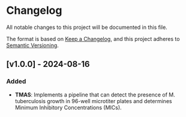 # Changelog
All notable changes to this project will be documented in this file.

The format is based on [Keep a Changelog](https://keepachangelog.com/en/1.0.0/),
and this project adheres to [Semantic Versioning](https://semver.org/spec/v2.0.0.html).

## [v1.0.0] - 2024-08-16
### Added
- **TMAS**: Implements a pipeline that can detect the presence of M. tuberculosis growth in 96-well microtiter plates and determines Minimum Inhibitory Concentrations (MICs).
